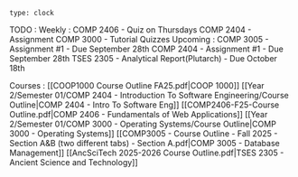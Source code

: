
```widgets
type: clock
```

TODO :
	Weekly :
		COMP 2406 - Quiz on Thursdays
		COMP 2404 - Assignment
		COMP 3000 - Tutorial Quizzes
	Upcoming :
		COMP 3005 - Assignment #1 - Due September 28th
		COMP 2404 - Assignment #1 - Due September 28th
		TSES 2305 - Analytical Report(Plutarch) - Due October 18th

Courses :
	[[COOP1000 Course Outline FA25.pdf|COOP 1000]]
	[[Year 2/Semester 01/COMP 2404 - Introduction To Software Engineering/Course Outline|COMP 2404 - Intro To Software Eng]]
	[[COMP2406-F25-Course Outline.pdf|COMP 2406 - Fundamentals of Web Applications]]
	[[Year 2/Semester 01/COMP 3000 - Operating Systems/Course Outline|COMP 3000 - Operating Systems]]
	[[COMP3005 - Course Outline - Fall 2025 - Section A&B (two different tabs) - Section A.pdf|COMP 3005 - Database Management]]
	[[AncSciTech 2025-2026 Course Outline.pdf|TSES 2305 - Ancient Science and Technology]]
